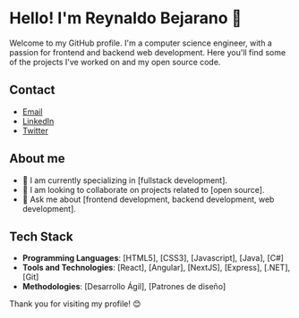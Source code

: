 # Hello! I'm Reynaldo Bejarano 👋

Welcome to my GitHub profile. I'm a computer science engineer, with a passion for frontend and backend web development. Here you'll find some of the projects I've worked on and my open source code.

## Contact

- [Email](mailto:reynaldo.bjsz@gmail.com)
- [LinkedIn](https://www.linkedin.com/in/reynaldo-bejarano/LinkedIn)
- [Twitter](https://x.com/Rbjsz)


## About me

- 🌱 I am currently specializing in [fullstack development].
- 👯 I am looking to collaborate on projects related to [open source].
- 💬 Ask me about [frontend development, backend development, web development].

## Tech Stack

- **Programming Languages**: [HTML5], [CSS3], [Javascript], [Java], [C#]
- **Tools and Technologies**: [React], [Angular], [NextJS], [Express], [.NET], [Git]
- **Methodologies**: [Desarrollo Ágil], [Patrones de diseño]


Thank you for visiting my profile! 😊
